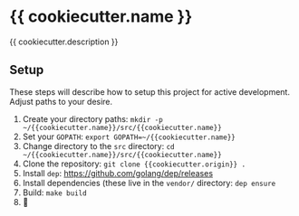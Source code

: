 # {{ cookiecutter.name }}

{{ cookiecutter.description }}

## Setup

These steps will describe how to setup this project for active development. Adjust paths to your desire.

1. Create your directory paths: `mkdir -p ~/{{cookiecutter.name}}/src/{{cookiecutter.name}}`
2. Set your `GOPATH`: `export GOPATH=~/{{cookiecutter.name}}`
3. Change directory to the `src` directory: `cd ~/{{cookiecutter.name}}/src/{{cookiecutter.name}}`
4. Clone the repository: `git clone {{cookiecutter.origin}} .`
5. Install `dep`: https://github.com/golang/dep/releases
6. Install dependencies (these live in the `vendor/` directory: `dep ensure`
8. Build: `make build`
9. 🍻
